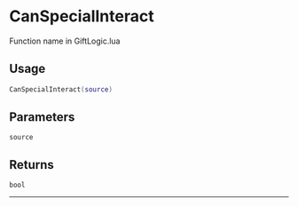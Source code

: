 # CanSpecialInteract
Function name in GiftLogic.lua
## Usage
```lua
CanSpecialInteract(source)
```
## Parameters
`source`
## Returns
`bool`

---